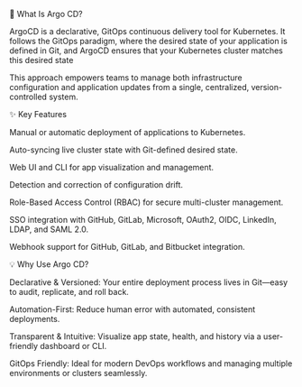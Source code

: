 📌 What Is Argo CD?

ArgoCD is a declarative, GitOps continuous delivery tool for Kubernetes. 
It follows the GitOps paradigm, where the desired state of your application is defined in Git, and ArgoCD ensures that your Kubernetes cluster matches this desired state

This approach empowers teams to manage both infrastructure configuration and application updates from a single, centralized, version-controlled system.

✨ Key Features

  Manual or automatic deployment of applications to Kubernetes.
  
  Auto-syncing live cluster state with Git-defined desired state.
  
  Web UI and CLI for app visualization and management.
  
  Detection and correction of configuration drift.
  
  Role-Based Access Control (RBAC) for secure multi-cluster management.
  
  SSO integration with GitHub, GitLab, Microsoft, OAuth2, OIDC, LinkedIn, LDAP, and SAML 2.0.
  
  Webhook support for GitHub, GitLab, and Bitbucket integration.



💡 Why Use Argo CD?

Declarative & Versioned: Your entire deployment process lives in Git—easy to audit, replicate, and roll back.

Automation-First: Reduce human error with automated, consistent deployments.

Transparent & Intuitive: Visualize app state, health, and history via a user-friendly dashboard or CLI.

GitOps Friendly: Ideal for modern DevOps workflows and managing multiple environments or clusters seamlessly.


